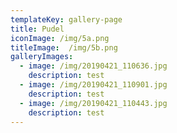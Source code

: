 ```yaml
---
templateKey: gallery-page
title: Pudel
iconImage: /img/5a.png
titleImage:  /img/5b.png
galleryImages:
  - image: /img/20190421_110636.jpg
    description: test
  - image: /img/20190421_110901.jpg
    description: test
  - image: /img/20190421_110443.jpg
    description: test
---
```

